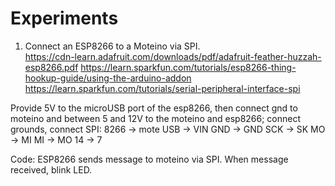# Experiments

1. Connect an ESP8266 to a Moteino via SPI.  
https://cdn-learn.adafruit.com/downloads/pdf/adafruit-feather-huzzah-esp8266.pdf
https://learn.sparkfun.com/tutorials/esp8266-thing-hookup-guide/using-the-arduino-addon
https://learn.sparkfun.com/tutorials/serial-peripheral-interface-spi

Provide 5V to the microUSB port of the esp8266, then connect gnd to moteino and between 5 and 12V to the moteino and esp8266; connect grounds, connect SPI:
8266 -> mote
USB -> VIN
GND -> GND
SCK -> SK
MO -> MI
MI -> MO
14 -> 7


Code: ESP8266 sends message to moteino via SPI.  When message received, blink LED.